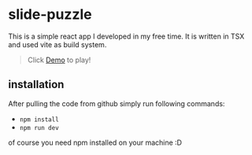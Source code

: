# slide-puzzle
This is a simple react app I developed in my free time. It is written in TSX and used vite as build system.
> Click [Demo](https://mehrizi.github.io/slide-puzzle/) to play! 
## installation 
After pulling the code from github simply run following commands: 
- `npm install`
- `npm run dev`

of course you need npm installed on your machine :D